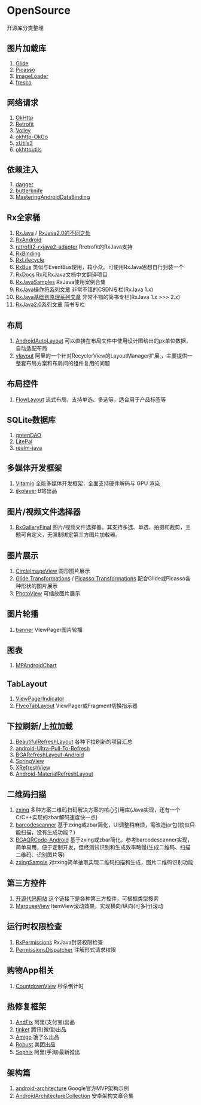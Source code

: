 # OpenSource
开源库分类整理

## 图片加载库
1. [Glide](https://github.com/bumptech/glide)  
2. [Picasso](https://github.com/square/picasso)  
3. [ImageLoader](https://github.com/nostra13/Android-Universal-Image-Loader)
4. [fresco](https://github.com/facebook/fresco)

## 网络请求
1. [OkHttp](https://github.com/square/okhttp)  
2. [Retrofit](https://github.com/square/retrofit)  
3. [Volley](https://github.com/google/volley)  
4. [okhttp-OkGo](https://github.com/jeasonlzy/okhttp-OkGo)  
5. [xUtils3](https://github.com/wyouflf/xUtils3)  
6. [okhttputils](https://github.com/hongyangAndroid/okhttputils)

## 依赖注入
1. [dagger](https://github.com/google/dagger)  
2. [butterknife](https://github.com/JakeWharton/butterknife)
3. [MasteringAndroidDataBinding](https://github.com/LyndonChin/MasteringAndroidDataBinding)

## Rx全家桶

1. [RxJava](https://github.com/ReactiveX/RxJava) / [RxJava2.0的不同之处](https://github.com/ReactiveX/RxJava/wiki/What%27s-different-in-2.0)
2. [RxAndroid](https://github.com/ReactiveX/RxAndroid)
3. [retrofit2-rxjava2-adapter](https://github.com/JakeWharton/retrofit2-rxjava2-adapter)  Rretrofit的RxJava支持
4. [RxBinding](https://github.com/JakeWharton/RxBinding)
5. [RxLifecycle](https://github.com/trello/RxLifecycle)
6. [RxBus](https://github.com/AndroidKnife/RxBus)  类似与EventBus使用，较小众。可使用RxJava思想自行封装一个
7. [RxDocs](https://github.com/mcxiaoke/RxDocs)  Rx和RxJava文档中文翻译项目
8. [RxJavaSamples](https://github.com/THEONE10211024/RxJavaSamples)  RxJava使用案例合集
9. [RxJava操作符系列文章](http://blog.csdn.net/johnny901114/article/details/51524470)  非常不错的CSDN专栏(RxJava 1.x)
10. [RxJava基础到原理系列文章](http://www.jianshu.com/p/6fd8640046f1)  非常不错的简书专栏(RxJava 1.x  >>> 2.x)
11. [RxJava2.0系列文章](http://www.jianshu.com/c/299d0a51fdd4) 简书专栏

## 布局

1. [AndroidAutoLayout](https://github.com/hongyangAndroid/AndroidAutoLayout)  可以直接在布局文件中使用设计图给出的px单位数据，自动适配布局
2. [vlayout](https://github.com/alibaba/vlayout)  阿里的一个针对RecyclerView的LayoutManager扩展,，主要提供一整套布局方案和布局间的组件复用的问题

## 布局控件

1. [FlowLayout](https://github.com/hongyangAndroid/FlowLayout)  流式布局，支持单选、多选等，适合用于产品标签等

## SQLite数据库

1. [greenDAO](https://github.com/greenrobot/greenDAO)  
2. [LitePal](https://github.com/LitePalFramework/LitePal)
3. [realm-java](https://github.com/realm/realm-java)

## 多媒体开发框架

1. [Vitamio](https://github.com/yixia/VitamioBundle) 全能多媒体开发框架，全面支持硬件解码与 GPU 渲染
2. [ijkplayer](https://github.com/Bilibili/ijkplayer) B站出品

## 图片/视频文件选择器

1. [RxGalleryFinal](https://github.com/FinalTeam/RxGalleryFinal) 图片/视频文件选择器。其支持多选、单选、拍摄和裁剪，主题可自定义，无强制绑定第三方图片加载器。

## 图片展示

1. [CircleImageView](https://github.com/hdodenhof/CircleImageView)  圆形图片展示
2. [Glide Transformations](https://github.com/wasabeef/glide-transformations) / [Picasso Transformations](https://github.com/wasabeef/picasso-transformations)  配合Glide或Picasso各种形状的图片展示
3. [PhotoView](https://github.com/chrisbanes/PhotoView)  可缩放图片展示

## 图片轮播

1. [banner](https://github.com/youth5201314/banner)  VIewPager图片轮播



## 图表

1. [MPAndroidChart](https://github.com/PhilJay/MPAndroidChart)

## TabLayout 

1. [ViewPagerIndicator](https://github.com/JakeWharton/ViewPagerIndicator)  
2. [FlycoTabLayout](https://github.com/H07000223/FlycoTabLayout/blob/master/README_CN.md)  ViewPager或Fragment切换指示器

## 下拉刷新/上拉加载

1. [BeautifulRefreshLayout](https://github.com/android-cjj/BeautifulRefreshLayout)  各种下拉刷新的项目汇总
2. [android-Ultra-Pull-To-Refresh](https://github.com/liaohuqiu/android-Ultra-Pull-To-Refresh)
3. [BGARefreshLayout-Android](https://github.com/bingoogolapple/BGARefreshLayout-Android)  
4. [SpringView](https://github.com/liaoinstan/SpringView)  
5. [XRefreshView](https://github.com/huxq17/XRefreshView)
6. [Android-MaterialRefreshLayout](https://github.com/android-cjj/Android-MaterialRefreshLayout)

## 二维码扫描

1. [zxing](https://github.com/zxing/zxing)  多种方案二维码扫码解决方案的核心引用库(Java实现，还有一个C/C++实现的zbar解码速度快一点)
2. [barcodescanner](https://github.com/dm77/barcodescanner)  基于zxing或zbar简化，UI调整稍麻烦，需改造jar包(貌似只能扫描，没有生成功能？)
3. [BGAQRCode-Android](https://github.com/bingoogolapple/BGAQRCode-Android)  基于zxing或zbar简化，参考barcodescanner实现，简单易用，便于定制开发，但经测试识别和生成效率略慢(生成二维码、扫描二维码、识别图片等)
4. [zxingSample](https://github.com/WuXiaolong/zxingSample) 对zxing简单抽取实现二维码扫描和生成，图片二维码识别功能

## 第三方控件

1. [开源代码网站](http://www.jcodecraeer.com/plus/list.php?tid=31) 这个链接下是各种第三方控件，可根据类型搜索
2. [MarqueeView](https://github.com/gongwen/MarqueeViewLibrary)  ItemView滚动效果，实现横向/纵向(可多行)滚动

## 运行时权限检查

1. [RxPermissions](https://github.com/tbruyelle/RxPermissions) RxJava封装权限检查
2. [PermissionsDispatcher](https://github.com/hotchemi/PermissionsDispatcher) 注解形式请求权限

## 购物App相关

1. [CountdownView](https://github.com/iwgang/CountdownView)  秒杀倒计时

## 热修复框架

1. [AndFix](https://github.com/alibaba/AndFix) 阿里(支付宝)出品
2. [tinker](https://github.com/Tencent/tinker) 腾讯(微信)出品
3. [Amigo](https://github.com/eleme/Amigo/blob/master/README_zh.md#amigo) 饿了么出品
4. [Robust](https://github.com/Meituan-Dianping/Robust) 美团出品
5. [Sophix](https://www.aliyun.com/product/hotfix) 阿里(手淘)最新推出

## 架构篇

1. [android-architecture](https://github.com/googlesamples/android-architecture)  Google官方MVP架构示例
2. [AndroidArchitectureCollection](https://github.com/CameloeAnthony/AndroidArchitectureCollection)  安卓架构文章合集